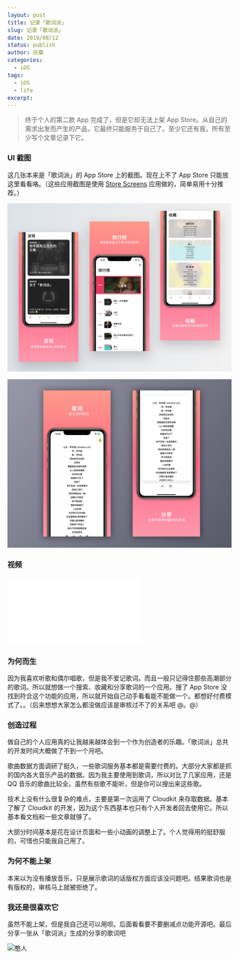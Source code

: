 ```yaml
---
layout: post
title: 记录「歌词派」
slug: 记录「歌词派」
date: 2019/08/12
status: publish
author: 灰桑
categories: 
  - iOS
tags:
  - iOS
  - life
excerpt: 
---
```


> 终于个人的第二款 App 完成了，但是它却无法上架 App Store。从自己的需求出发而产生的产品，它最终只能服务于自己了。至少它还有我，所有至少写个文章记录下它。

### UI 截图

这几张本来是「歌词派」的 App Store 上的截图。现在上不了 App Store 只能放这里看看咯。（这些应用截图是使用 [Store Screens](https://storescreens.com/?ref=producthunt) 应用做的，简单易用十分推荐。）

![](../../media/IMG_92666E69E917-1.jpeg)

![](../../media/IMG_6662.JPG)

### 视频

<iframe src="//player.bilibili.com/player.html?aid=370800767&bvid=BV1UZ4y1p7ZM&cid=195646550&page=1" scrolling="no" border="0" frameborder="no" framespacing="0" allowfullscreen="true"> </iframe>


### 为何而生

因为我喜欢听歌和偶尔唱歌，但是我不爱记歌词。而且一般只记得住那些高潮部分的歌词。所以就想做一个搜索、收藏和分享歌词的一个应用。搜了 App Store 没找到符合这个功能的应用，所以就开始自己动手看看能不能做一个。都想好付费模式了。。（后来想想大家怎么都没做应该是审核过不了的关系吧 @。@）

### 创造过程

做自己的个人应用真的让我越来越体会到一个作为创造者的乐趣。「歌词派」总共的开发时间大概做了不到一个月吧。

歌曲数据方面调研了挺久，一些歌词服务基本都是需要付费的。大部分大家都是抓的国内各大音乐产品的数据。因为我主要使用到歌词，所以对比了几家应用，还是 QQ 音乐的歌曲比较全。虽然有些歌不能听，但是你可以搜出来这些歌。

技术上没有什么很复杂的难点，主要是第一次运用了 Cloudkit 来存取数据。基本了解了 Cloudkit 的开发，因为这个东西基本也只有个人开发者回去使用它。所以基本看文档和一些文章就够了。

大部分时间基本是花在设计页面和一些小动画的调整上了。个人觉得用的挺舒服的，可惜也只能我自己用了。

### 为何不能上架

本来以为没有播放音乐，只是展示歌词的话版权方面应该没问题吧。结果歌词也是有版权的，审核马上就被拒绝了。

### 我还是很喜欢它

虽然不能上架，但是我自己还可以用呗。后面看看要不要删减点功能开源吧。最后分享一张从「歌词派」生成的分享的歌词吧

![憨人](https://cdn.jsdelivr.net/gh/linsyorozuya/Pics@master/uPic/IMG_2536.JPG)